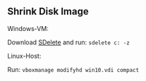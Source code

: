 ## Shrink Disk Image

Windows-VM:

Download [SDelete](https://docs.microsoft.com/en-us/sysinternals/downloads/sdelete) and run: `sdelete c: -z`

Linux-Host:

Run: `vboxmanage modifyhd win10.vdi compact`
